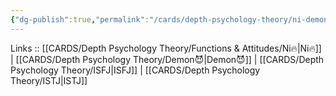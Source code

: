```yaml
---
{"dg-publish":true,"permalink":"/cards/depth-psychology-theory/ni-demon/","created":"2023-01-05T12:09:40.449+01:00","updated":"2023-04-18T12:43:54.059+02:00"}
---
```


Links :: [[CARDS/Depth Psychology Theory/Functions & Attitudes/Ni🔥\|Ni🔥]] | [[CARDS/Depth Psychology Theory/Demon😈\|Demon😈]] | [[CARDS/Depth Psychology Theory/ISFJ\|ISFJ]] | [[CARDS/Depth Psychology Theory/ISTJ\|ISTJ]]


